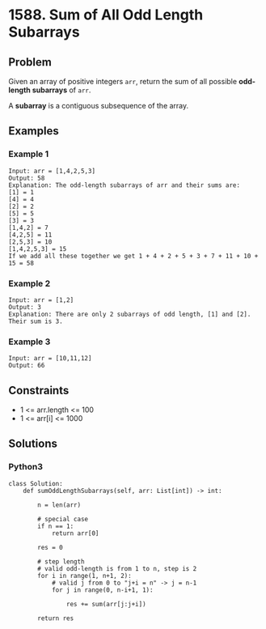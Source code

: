 # 1588. Sum of All Odd Length Subarrays

## Problem

Given an array of positive integers `arr`, return the sum of all possible **odd-length subarrays** of `arr`.

A **subarray** is a contiguous subsequence of the array.

## Examples

### Example 1

```
Input: arr = [1,4,2,5,3]
Output: 58
Explanation: The odd-length subarrays of arr and their sums are:
[1] = 1
[4] = 4
[2] = 2
[5] = 5
[3] = 3
[1,4,2] = 7
[4,2,5] = 11
[2,5,3] = 10
[1,4,2,5,3] = 15
If we add all these together we get 1 + 4 + 2 + 5 + 3 + 7 + 11 + 10 + 15 = 58
```

### Example 2

```
Input: arr = [1,2]
Output: 3
Explanation: There are only 2 subarrays of odd length, [1] and [2]. Their sum is 3.
```

### Example 3

```
Input: arr = [10,11,12]
Output: 66
```

## Constraints

* 1 <= arr.length <= 100
* 1 <= arr[i] <= 1000

## Solutions

### Python3

```
class Solution:
    def sumOddLengthSubarrays(self, arr: List[int]) -> int:
        
        n = len(arr)
        
        # special case
        if n == 1:
            return arr[0]
        
        res = 0
        
        # step length
        # valid odd-length is from 1 to n, step is 2
        for i in range(1, n+1, 2):
            # valid j from 0 to "j+i = n" -> j = n-1
            for j in range(0, n-i+1, 1):
                
                res += sum(arr[j:j+i])
        
        return res
```
